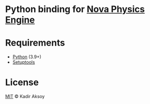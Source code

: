 # Python binding for [Nova Physics Engine](https://github.com/kadir014/nova-physics)



# Requirements
- [Python](https://www.python.org/downloads/) (3.9+)
- [Setuptools](https://pypi.org/project/setuptools/)



# License
[MIT](LICENSE) © Kadir Aksoy